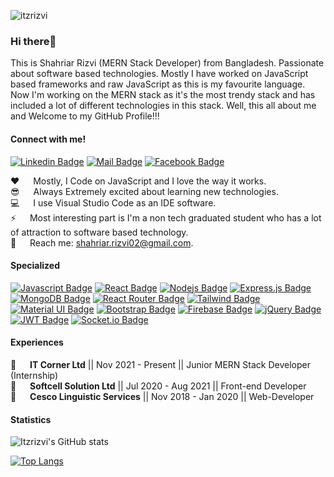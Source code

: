 ![itzrizvi](https://user-images.githubusercontent.com/86625882/153916658-478fa864-d47c-46f4-aec5-6482516c7f31.gif)

### Hi there👋
This is Shahriar Rizvi (MERN Stack Developer) from Bangladesh. Passionate about software based technologies. Mostly I have worked on JavaScript based frameworks and raw JavaScript as this is my favourite language. Now I'm working on the MERN stack as it's the most trendy stack and has included a lot of different technologies in this stack. Well, this all about me and Welcome to my GitHub Profile!!!

#### Connect with me!

[![Linkedin Badge](https://img.shields.io/badge/LinkedIn-0077B5?style=for-the-badge&logo=linkedin&logoColor=white)](https://www.linkedin.com/in/shahriar-rizvi/) [![Mail Badge](https://img.shields.io/badge/Gmail-D14836?style=for-the-badge&logo=gmail&logoColor=white)](mailto:shahriar.rizvi02@gmail.com) [![Facebook Badge](https://img.shields.io/badge/Facebook-1877F2?style=for-the-badge&logo=facebook&logoColor=white)](https://www.facebook.com/ShahriarRizvi303/)

:hearts: &emsp; Mostly, I Code on JavaScript and I love the way it works.<br/>
:sunglasses: &emsp; Always Extremely excited about learning new technologies.<br/>
:computer: &emsp; I use Visual Studio Code as an IDE software.<br/>
⚡ &emsp; Most interesting part is I'm a non tech graduated student who has a lot of attraction to software based technology.<br/>
:e-mail: &emsp; Reach me: shahriar.rizvi02@gmail.com.<br/>

#### Specialized

[![Javascript Badge](https://img.shields.io/badge/-Javascript-F0DB4F?style=for-the-badge&labelColor=black&logo=javascript&logoColor=F0DB4F)](#) [![React Badge](https://img.shields.io/badge/-React-61DBFB?style=for-the-badge&labelColor=black&logo=react&logoColor=61DBFB)](#) [![Nodejs Badge](https://img.shields.io/badge/-Nodejs-3C873A?style=for-the-badge&labelColor=black&logo=node.js&logoColor=3C873A)](#) [![Express.js Badge](https://img.shields.io/badge/Express.js-000000?style=for-the-badge&logo=express&logoColor=white)](#) [![MongoDB Badge](https://img.shields.io/badge/MongoDB-4EA94B?style=for-the-badge&logo=mongodb&logoColor=white)](#)  [![React Router Badge](https://img.shields.io/badge/React_Router-CA4245?style=for-the-badge&logo=react-router&logoColor=06B6D4&labelColor=000000)](#) [![Tailwind Badge](https://img.shields.io/badge/Tailwind%20CSS-092749?style=for-the-badge&logo=tailwindcss&logoColor=06B6D4&labelColor=000000)](#) [![Material UI Badge](https://img.shields.io/badge/Material%20UI-007FFF?style=for-the-badge&logo=mui&logoColor=06B6D4&labelColor=000000)](#) [![Bootstrap Badge](https://img.shields.io/badge/Bootstrap-563D7C?style=for-the-badge&logo=bootstrap&logoColor=06B6D4&labelColor=000000)](#) [![Firebase Badge](https://img.shields.io/badge/firebase-ffca28?style=for-the-badge&logo=firebase&logoColor=06B6D4&labelColor=000000)](#) [![jQuery Badge](https://img.shields.io/badge/jQuery-0769AD?style=for-the-badge&logo=jquery&logoColor=06B6D4&labelColor=000000)](#) [![JWT Badge](https://img.shields.io/badge/JWT-000000?style=for-the-badge&logo=JSON%20web%20tokens&logoColor=06B6D4&labelColor=000000)](#) [![Socket.io Badge](https://img.shields.io/badge/Socket.io-010101?&style=for-the-badge&logo=Socket.io&logoColor=06B6D4&labelColor=000000)](#)

#### Experiences

:briefcase: &emsp; <strong>IT Corner Ltd</strong> || Nov 2021 - Present || Junior MERN Stack Developer (Internship)<br/>
:briefcase: &emsp; <strong>Softcell Solution Ltd</strong> || Jul 2020 - Aug 2021 || Front-end Developer<br/>
:briefcase: &emsp; <strong>Cesco Linguistic Services</strong> || Nov 2018 - Jan 2020 || Web-Developer<br/>

#### Statistics
![Itzrizvi's GitHub stats](https://github-readme-stats.vercel.app/api?username=itzrizvi&show_icons=true&count_private=true&theme=radical) 

[![Top Langs](https://github-readme-stats.vercel.app/api/top-langs/?username=itzrizvi&theme=radical&count_private=true)](https://github.com/itzrizvi/github-readme-stats)
